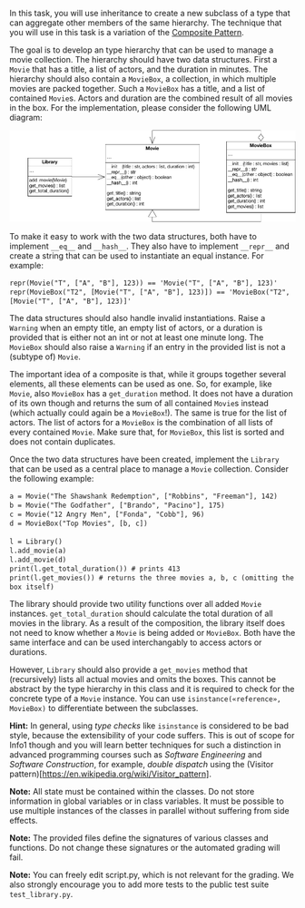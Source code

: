 In this task, you will use inheritance to create a new subclass of a type that can aggregate other members of the same hierarchy. The technique that you will use in this task is a variation of the [Composite Pattern](https://en.wikipedia.org/wiki/Composite_pattern).

The goal is to develop an type hierarchy that can be used to manage a movie collection. The hierarchy should have two data structures. First a `Movie` that has a title, a list of actors, and the duration in minutes. The hierarchy should also contain a `MovieBox`, a collection, in which multiple movies are packed together. Such a `MovieBox` has a title, and a list of contained `Movie`s. Actors and duration are the combined result of all movies in the box. For the implementation, please consider the following UML diagram:

![UML for Movie Library](resource/movies.png)

To make it easy to work with the two data structures, both have to implement `__eq__` and `__hash__`. They also have to implement `__repr__` and create a string that can be used to instantiate an equal instance. For example:

    repr(Movie("T", ["A", "B"], 123)) == 'Movie("T", ["A", "B"], 123)'
    repr(MovieBox("T2", [Movie("T", ["A", "B"], 123)]) == 'MovieBox("T2", [Movie("T", ["A", "B"], 123)]'

The data structures should also handle invalid instantiations. Raise a `Warning` when an empty title, an empty list of actors, or a duration is provided that is either not an int or not at least one minute long. The `MovieBox` should also raise a `Warning` if an entry in the provided list is not a (subtype of) `Movie`.

The important idea of a composite is that, while it groups together several elements, all these elements can be used as one. So, for example, like `Movie`, also `MovieBox` has a `get_duration` method. It does not have a duration of its own though and returns the sum of all contained `Movie`s instead (which actually could again be a `MovieBox`!). The same is true for the list of actors. The list of actors for a `MovieBox` is the combination of all lists of every contained `Movie`. Make sure that, for `MovieBox`, this list is sorted and does not contain duplicates.

Once the two data structures have been created, implement the `Library` that can be used as a central place to manage a `Movie` collection. Consider the following example:

    a = Movie("The Shawshank Redemption", ["Robbins", "Freeman"], 142)
    b = Movie("The Godfather", ["Brando", "Pacino"], 175)
    c = Movie("12 Angry Men", ["Fonda", "Cobb"], 96)
    d = MovieBox("Top Movies", [b, c])

    l = Library()
    l.add_movie(a)
    l.add_movie(d)
    print(l.get_total_duration()) # prints 413
    print(l.get_movies()) # returns the three movies a, b, c (omitting the box itself)

The library should provide two utility functions over all added `Movie` instances. `get_total_duration` should calculate the total duration of all movies in the library. As a result of the composition, the library itself does not need to know whether a `Movie` is being added or `MovieBox`. Both have the same interface and can be used interchangably to access actors or durations.

However, `Library` should also provide a `get_movies` method that (recursively) lists all actual movies and omits the boxes. This cannot be abstract by the type hierarchy in this class and it is required to check for the concrete type of a `Movie` instance. You can use `isinstance(«reference», MovieBox)` to differentiate between the subclasses.

**Hint:** In general, using *type checks* like `isinstance` is considered to be bad style, because the extensibility of your code suffers. This is out of scope for Info1 though and you will learn better techniques for such a distinction in advanced programming courses such as *Software Engineering* and *Software Construction*, for example, *double dispatch* using the (Visitor pattern)[https://en.wikipedia.org/wiki/Visitor_pattern].

**Note:** All state must be contained within the classes. Do not store information in global variables or in class variables. It must be possible to use multiple instances of the classes in parallel without suffering from side effects.

**Note:** The provided files define the signatures of various classes and functions. Do not change these signatures or the automated grading will fail.

**Note:** You can freely edit script.py, which is not relevant for the grading. We also strongly encourage you to add more tests to the public test suite `test_library.py`.
